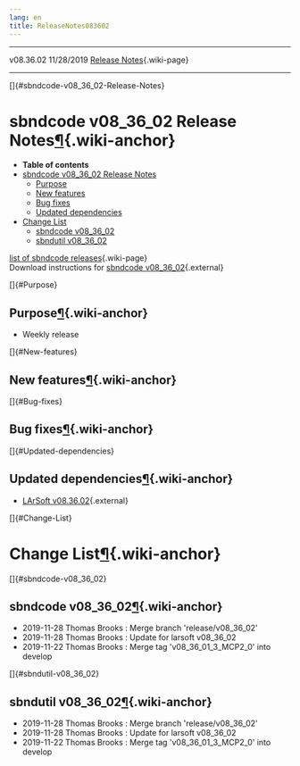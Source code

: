 ```yaml
---
lang: en
title: ReleaseNotes083602
---
```


  ----------- ------------ -- -- ------------------------------------------------------
  v08.36.02   11/28/2019         [Release Notes](ReleaseNotes083602.html){.wiki-page}
  ----------- ------------ -- -- ------------------------------------------------------

[]{#sbndcode-v08_36_02-Release-Notes}

sbndcode v08\_36\_02 Release Notes[¶](#sbndcode-v08_36_02-Release-Notes){.wiki-anchor}
======================================================================================

-   **Table of contents**
-   [sbndcode v08\_36\_02 Release
    Notes](#sbndcode-v08_36_02-Release-Notes)
    -   [Purpose](#Purpose)
    -   [New features](#New-features)
    -   [Bug fixes](#Bug-fixes)
    -   [Updated dependencies](#Updated-dependencies)
-   [Change List](#Change-List)
    -   [sbndcode v08\_36\_02](#sbndcode-v08_36_02)
    -   [sbndutil v08\_36\_02](#sbndutil-v08_36_02)

[list of sbndcode
releases](List_of_SBND_code_releases.html){.wiki-page}\
Download instructions for [sbndcode
v08\_36\_02](http://scisoft.fnal.gov/scisoft/bundles/sbnd/v08_36_02/sbndcode-v08_36_02.html){.external}

[]{#Purpose}

Purpose[¶](#Purpose){.wiki-anchor}
----------------------------------

-   Weekly release

[]{#New-features}

New features[¶](#New-features){.wiki-anchor}
--------------------------------------------

[]{#Bug-fixes}

Bug fixes[¶](#Bug-fixes){.wiki-anchor}
--------------------------------------

[]{#Updated-dependencies}

Updated dependencies[¶](#Updated-dependencies){.wiki-anchor}
------------------------------------------------------------

-   [LArSoft
    v08.36.02](https://cdcvs.fnal.gov/redmine/projects/larsoft/wiki/ReleaseNotes083602){.external}

[]{#Change-List}

Change List[¶](#Change-List){.wiki-anchor}
==========================================

[]{#sbndcode-v08_36_02}

sbndcode v08\_36\_02[¶](#sbndcode-v08_36_02){.wiki-anchor}
----------------------------------------------------------

-   2019-11-28 Thomas Brooks : Merge branch \'release/v08\_36\_02\'
-   2019-11-28 Thomas Brooks : Update for larsoft v08\_36\_02
-   2019-11-22 Thomas Brooks : Merge tag \'v08\_36\_01\_3\_MCP2\_0\'
    into develop

[]{#sbndutil-v08_36_02}

sbndutil v08\_36\_02[¶](#sbndutil-v08_36_02){.wiki-anchor}
----------------------------------------------------------

-   2019-11-28 Thomas Brooks : Merge branch \'release/v08\_36\_02\'
-   2019-11-28 Thomas Brooks : Update for larsoft v08\_36\_02
-   2019-11-22 Thomas Brooks : Merge tag \'v08\_36\_01\_3\_MCP2\_0\'
    into develop
